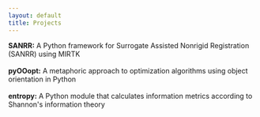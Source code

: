 ```yaml
---
layout: default
title: Projects
---
```

**SANRR:** A Python framework for Surrogate Assisted Nonrigid Registration (SANRR) using MIRTK <a href="https://www.github.com/ddfabbro" target="_blank"><i class="fa fa-github" aria-hidden="true"></i></a>
<br><br>
**pyOOopt:** A metaphoric approach to optimization algorithms using object orientation in Python <a href="https://www.github.com/ddfabbro" target="_blank"><i class="fa fa-github" aria-hidden="true"></i></a>
<br><br>
**entropy:** A Python module that calculates information metrics according to Shannon's information theory <a href="https://www.github.com/ddfabbro" target="_blank"><i class="fa fa-github" aria-hidden="true"></i></a>
